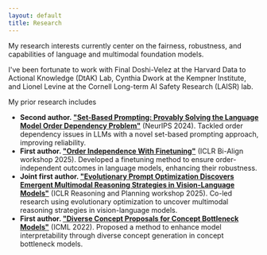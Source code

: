 ```yaml
---
layout: default
title: Research
---
```


My research interests currently center on the fairness, robustness, and capabilities of language and multimodal foundation models. 

I've been fortunate to work with Final Doshi-Velez at the Harvard Data to Actional Knowledge (DtAK) Lab, Cynthia Dwork at the Kempner Institute, and Lionel Levine at the Cornell Long-term AI Safety Research (LAISR) lab. 

My prior research includes
- **Second author. ["Set-Based Prompting: Provably Solving the Language Model Order Dependency Problem"](https://arxiv.org/abs/2406.03919)** (NeurIPS 2024). Tackled order dependency issues in LLMs with a novel set-based prompting approach, improving reliability.
- **First author. ["Order Independence With Finetuning"](https://openreview.net/pdf?id=08E6XX0Yen)** (ICLR Bi-Align workshop 2025). Developed a finetuning method to ensure order-independent outcomes in language models, enhancing their robustness.
- **Joint first author. ["Evolutionary Prompt Optimization Discovers Emergent Multimodal Reasoning Strategies in Vision-Language Models"](https://openreview.net/pdf?id=u8BO0NFF21)** (ICLR Reasoning and Planning workshop 2025). Co-led research using evolutionary optimization to uncover multimodal reasoning strategies in vision-language models.
- **First author. ["Diverse Concept Proposals for Concept Bottleneck Models"](https://arxiv.org/pdf/2412.18059)** (ICML 2022). Proposed a method to enhance model interpretability through diverse concept generation in concept bottleneck models.
